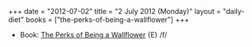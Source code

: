 +++
date = "2012-07-02"
title = "2 July 2012 (Monday)"
layout = "daily-diet"
books = ["the-perks-of-being-a-wallflower"]
+++


* Book: [The Perks of Being a Wallflower](/books/the-perks-of-being-a-wallflower) {E} /f/